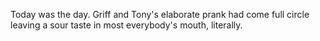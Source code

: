 Today was the day. Griff and Tony's elaborate prank had come full circle leaving a sour taste in most everybody's mouth, literally. 